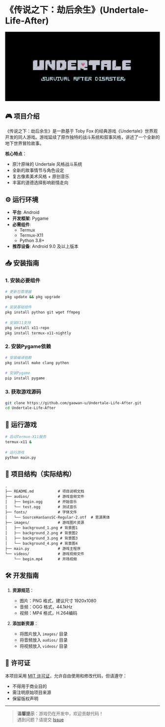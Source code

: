 # 《传说之下：劫后余生》(Undertale-Life-After)

![游戏封面](images/background_5.jpg)

## 🎮 项目介绍
《传说之下：劫后余生》是一款基于 Toby Fox 的经典游戏《Undertale》世界观开发的同人游戏。游戏延续了原作独特的战斗系统和叙事风格，讲述了一个全新的地下世界冒险故事。

**核心特点**：
- 原汁原味的 Undertale 风格战斗系统
- 全新的故事情节与角色设定
- 复古像素美术风格 + 原创音乐
- 丰富的道德选择影响剧情走向

## ⚙️ 运行环境
- **平台**: Android
- **开发框架**: Pygame
- **必需组件**:
  - Termux
  - Termux-X11
  - Python 3.8+
- **推荐设备**: Android 9.0 及以上版本

## 📥 安装指南

### 1. 安装必要组件
```bash
# 更新包管理器
pkg update && pkg upgrade

# 安装基础组件
pkg install python git wget ffmpeg

# 安装X11支持
pkg install x11-repo
pkg install termux-x11-nightly
```

### 2. 安装Pygame依赖
```bash
# 安装编译依赖
pkg install make clang python

# 安装Pygame
pip install pygame
```

### 3. 获取游戏源码
```bash
git clone https://github.com/gaowan-u/Undertale-Life-After.git
cd Undertale-Life-After
```

## 🚀 运行游戏
```bash
# 启动Termux-X11服务
termux-x11 &

# 运行游戏
python main.py
```

## 📂 项目结构（实际结构）
```
.
├── README.md           # 项目说明文档
├── audios/             # 游戏音频文件
│   ├── begin.ogg       # 开始音乐
│   └── test.ogg        # 测试音乐
├── fonts/              # 字体文件
│   └── SourceHanSansSC-Regular-2.otf  # 思源黑体
├── images/             # 游戏图片资源
│   ├── background_1.png # 背景图1
│   ├── background_2.png # 背景图2
│   ├── background_3.png # 背景图3
│   └── background_4.png # 背景图4
├── main.py             # 游戏主程序
└── videos/             # 游戏视频文件
    └── begin.mp4       # 开场视频
```

## 🛠️ 开发指南
1. **资源规范**：
   - 图片：PNG 格式，建议尺寸 1920x1080
   - 音频：OGG 格式，44.1kHz
   - 视频：MP4 格式，H.264编码

2. **添加新资源**：
   - 将图片放入 `images/` 目录
   - 将音频放入 `audios/` 目录
   - 将视频放入 `videos/` 目录

## 📜 许可证
本项目采用 [MIT 许可证](LICENSE)，允许自由使用和修改代码，但请遵守：
- 不得用于商业目的
- 需注明原始项目来源
- 保留版权声明

---

> **温馨提示**：游戏仍在开发中，欢迎贡献代码！  
> 遇到问题？请提交 [Issue](https://github.com/gaowan-u/Undertale-Life-After/issues)